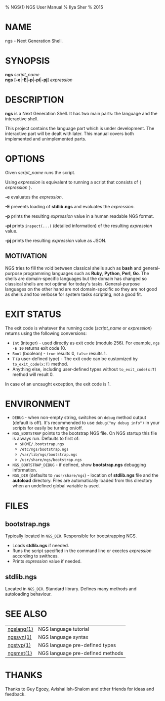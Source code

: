 % NGS(1) NGS User Manual
% Ilya Sher
% 2015

# NAME

ngs - Next Generation Shell.

# SYNOPSIS

**ngs** *script_name* \
**ngs** [**-e**|**-E**|**-p**|**-pi**|**-pj**] *expression*

# DESCRIPTION

**ngs** is a Next Generation Shell. It has two main parts: the language and the interactive shell.

This project contains the language part which is under development. The interactive part will be dealt with later. This manual covers both implemented and unimplemented parts.

# OPTIONS

Given *script_name* runs the script.

Using *expression* is equivalent to running a script that consists of `{` *expression* `}`.

**-e** evaluates the *expression*.

**-E** prevents loading of **stdlib.ngs** and evaluates the *expression*.

**-p** prints the resulting *expression* value in a human readable NGS format.

**-pi** prints `inspect(...)` (detailed information) of the resulting *expression* value.

**-pj** prints the resulting *expression* value as JSON.

## MOTIVATION

NGS tries to fill the void between classical shells such as **bash** and general-purpose programming languages such as **Ruby**, **Python**, **Perl**, **Go**. The shells are domain-specific languages but the domain has changed so classical shells are not optimal for today's tasks. General-purpose languages on the other hand are not domain-specific so they are not good as shells and too verbose for system tasks scripting, not a good fit.

# EXIT STATUS

The exit code is whatever the running code (*script_name* or *expression*) returns using the following conversions:

* `Int` (integer) - used directly as exit code (modulo 256). For example, `ngs -E 10` returns exit code 10.
* `Bool` (boolean) - `true` results 0, `false` results 1.
* `T` (a user-defined type) - The exit code can be customized by `to_exit_code(x:T)` method.
* Anything else, including user-defined types without `to_exit_code(x:T)` method will result 0.

In case of an uncaught exception, the exit code is 1.

# ENVIRONMENT

* `DEBUG` - when non-empty string, switches on `debug` method output (default is off). It's recommended to use `debug("my debug info")` in your scripts for easily be turning on/off.
* `NGS_BOOTSTRAP` points to the bootstrap NGS file. On NGS startup this file is always run. Defaults to first of:
	* `$HOME/.bootstrap.ngs`
	* `/etc/ngs/bootstrap.ngs`
	* `/var/lib/ngs/bootstrap.ngs`
	* `/usr/share/ngs/bootstrap.ngs`
* `NGS_BOOTSTRAP_DEBUG` - if defined, show **bootstrap.ngs** debugging information.
* `NGS_DIR` (defaults to `/usr/share/ngs`) - location of **stdlib.ngs** file and the **autoload** directory. Files are automatically loaded from this directory when an undefined global variable is used.


# FILES

## bootstrap.ngs

Typically located in `NGS_DIR`. Responsible for bootstrapping NGS.

* Loads **stdlib.ngs** if needed.
* Runs the script specified in the command line or exectes *expression* according to swithces.
* Prints *expression* value if needed.

## stdlib.ngs

Located in `NGS_DIR`. Standard library. Defines many methods and autoloading behaviour.

# SEE ALSO

|||
|-|-|
|[ngslang(1)](ngslang.1.html)| NGS language tutorial |
|[ngssyn(1)](ngssyn.1.html)| NGS language syntax|
|[ngstyp(1)](ngstyp.1.html)| NGS language pre-defined types|
|[ngsmet(1)](ngsmet.1.html)| NGS language pre-defined methods|


# THANKS

Thanks to Guy Egozy, Avishai Ish-Shalom and other friends for ideas and feedback.
